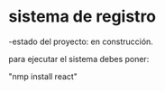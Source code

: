 <h1>sistema de registro</h1>

-estado del proyecto: en construcción.

para ejecutar el sistema debes poner:

"nmp install react"
